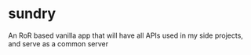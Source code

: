 # sundry
An RoR based vanilla app that will have all APIs used in my side projects, and serve as a common server
